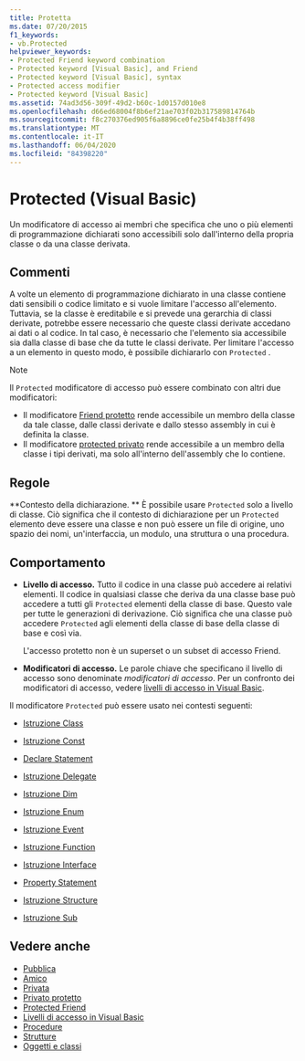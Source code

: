 ```yaml
---
title: Protetta
ms.date: 07/20/2015
f1_keywords:
- vb.Protected
helpviewer_keywords:
- Protected Friend keyword combination
- Protected keyword [Visual Basic], and Friend
- Protected keyword [Visual Basic], syntax
- Protected access modifier
- Protected keyword [Visual Basic]
ms.assetid: 74ad3d56-309f-49d2-b60c-1d0157d010e8
ms.openlocfilehash: d66ed68004f8b6ef21ae703f02b317589814764b
ms.sourcegitcommit: f8c270376ed905f6a8896ce0fe25b4f4b38ff498
ms.translationtype: MT
ms.contentlocale: it-IT
ms.lasthandoff: 06/04/2020
ms.locfileid: "84398220"
---
```

# <a name="protected-visual-basic"></a>Protected (Visual Basic)

Un modificatore di accesso ai membri che specifica che uno o più elementi di programmazione dichiarati sono accessibili solo dall'interno della propria classe o da una classe derivata.

## <a name="remarks"></a>Commenti

A volte un elemento di programmazione dichiarato in una classe contiene dati sensibili o codice limitato e si vuole limitare l'accesso all'elemento. Tuttavia, se la classe è ereditabile e si prevede una gerarchia di classi derivate, potrebbe essere necessario che queste classi derivate accedano ai dati o al codice. In tal caso, è necessario che l'elemento sia accessibile sia dalla classe di base che da tutte le classi derivate. Per limitare l'accesso a un elemento in questo modo, è possibile dichiararlo con `Protected` .

> [!NOTE]
> Il `Protected` modificatore di accesso può essere combinato con altri due modificatori:
>
> - Il modificatore [Friend protetto](protected-friend.md) rende accessibile un membro della classe da tale classe, dalle classi derivate e dallo stesso assembly in cui è definita la classe.
> - Il modificatore [protected privato](private-protected.md) rende accessibile a un membro della classe i tipi derivati, ma solo all'interno dell'assembly che lo contiene.

## <a name="rules"></a>Regole

**Contesto della dichiarazione. ** È possibile usare `Protected` solo a livello di classe. Ciò significa che il contesto di dichiarazione per un `Protected` elemento deve essere una classe e non può essere un file di origine, uno spazio dei nomi, un'interfaccia, un modulo, una struttura o una procedura.

## <a name="behavior"></a>Comportamento

- **Livello di accesso.** Tutto il codice in una classe può accedere ai relativi elementi. Il codice in qualsiasi classe che deriva da una classe base può accedere a tutti gli `Protected` elementi della classe di base. Questo vale per tutte le generazioni di derivazione. Ciò significa che una classe può accedere `Protected` agli elementi della classe di base della classe di base e così via.

     L'accesso protetto non è un superset o un subset di accesso Friend.

- **Modificatori di accesso.** Le parole chiave che specificano il livello di accesso sono denominate *modificatori di accesso*. Per un confronto dei modificatori di accesso, vedere [livelli di accesso in Visual Basic](../../programming-guide/language-features/declared-elements/access-levels.md).

Il modificatore `Protected` può essere usato nei contesti seguenti:

- [Istruzione Class](../statements/class-statement.md)

- [Istruzione Const](../statements/const-statement.md)

- [Declare Statement](../statements/declare-statement.md)

- [Istruzione Delegate](../statements/delegate-statement.md)

- [Istruzione Dim](../statements/dim-statement.md)

- [Istruzione Enum](../statements/enum-statement.md)

- [Istruzione Event](../statements/event-statement.md)

- [Istruzione Function](../statements/function-statement.md)

- [Istruzione Interface](../statements/interface-statement.md)

- [Property Statement](../statements/property-statement.md)

- [Istruzione Structure](../statements/structure-statement.md)

- [Istruzione Sub](../statements/sub-statement.md)

## <a name="see-also"></a>Vedere anche

- [Pubblica](public.md)
- [Amico](friend.md)
- [Privata](private.md)
- [Privato protetto](private-protected.md)
- [Protected Friend](protected-friend.md)
- [Livelli di accesso in Visual Basic](../../programming-guide/language-features/declared-elements/access-levels.md)
- [Procedure](../../programming-guide/language-features/procedures/index.md)
- [Strutture](../../programming-guide/language-features/data-types/structures.md)
- [Oggetti e classi](../../programming-guide/language-features/objects-and-classes/index.md)
